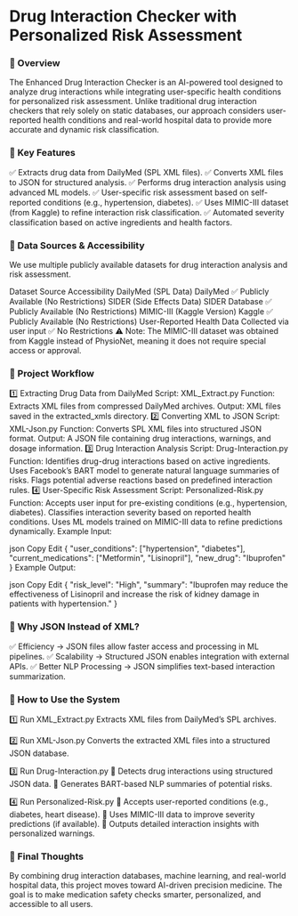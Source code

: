 # Drug Interaction Checker with Personalized Risk Assessment

### 📌 Overview
The Enhanced Drug Interaction Checker is an AI-powered tool designed to analyze drug interactions while integrating user-specific health conditions for personalized risk assessment. Unlike traditional drug interaction checkers that rely solely on static databases, our approach considers user-reported health conditions and real-world hospital data to provide more accurate and dynamic risk classification.

### 🔹 Key Features
✅ Extracts drug data from DailyMed (SPL XML files).
✅ Converts XML files to JSON for structured analysis.
✅ Performs drug interaction analysis using advanced ML models.
✅ User-specific risk assessment based on self-reported conditions (e.g., hypertension, diabetes).
✅ Uses MIMIC-III dataset (from Kaggle) to refine interaction risk classification.
✅ Automated severity classification based on active ingredients and health factors.

### 📌 Data Sources & Accessibility
We use multiple publicly available datasets for drug interaction analysis and risk assessment.

Dataset	Source	Accessibility
DailyMed (SPL Data)	DailyMed	✅ Publicly Available (No Restrictions)
SIDER (Side Effects Data)	SIDER Database	✅ Publicly Available (No Restrictions)
MIMIC-III (Kaggle Version)	Kaggle	✅ Publicly Available (No Restrictions)
User-Reported Health Data	Collected via user input	✅ No Restrictions
⚠ Note: The MIMIC-III dataset was obtained from Kaggle instead of PhysioNet, meaning it does not require special access or approval.

### 📌 Project Workflow
1️⃣ Extracting Drug Data from DailyMed
Script: XML_Extract.py
Function: Extracts XML files from compressed DailyMed archives.
Output: XML files saved in the extracted_xmls directory.
2️⃣ Converting XML to JSON
Script: XML-Json.py
Function: Converts SPL XML files into structured JSON format.
Output: A JSON file containing drug interactions, warnings, and dosage information.
3️⃣ Drug Interaction Analysis
Script: Drug-Interaction.py
Function:
Identifies drug-drug interactions based on active ingredients.
Uses Facebook’s BART model to generate natural language summaries of risks.
Flags potential adverse reactions based on predefined interaction rules.
4️⃣ User-Specific Risk Assessment
Script: Personalized-Risk.py
Function:
Accepts user input for pre-existing conditions (e.g., hypertension, diabetes).
Classifies interaction severity based on reported health conditions.
Uses ML models trained on MIMIC-III data to refine predictions dynamically.
Example Input:

json
Copy
Edit
{
  "user_conditions": ["hypertension", "diabetes"],
  "current_medications": ["Metformin", "Lisinopril"],
  "new_drug": "Ibuprofen"
}
Example Output:

json
Copy
Edit
{
  "risk_level": "High",
  "summary": "Ibuprofen may reduce the effectiveness of Lisinopril and increase the risk of kidney damage in patients with hypertension."
}
### 📌 Why JSON Instead of XML?
✅ Efficiency → JSON files allow faster access and processing in ML pipelines.
✅ Scalability → Structured JSON enables integration with external APIs.
✅ Better NLP Processing → JSON simplifies text-based interaction summarization.

### 📌 How to Use the System
1️⃣ Run XML_Extract.py
Extracts XML files from DailyMed’s SPL archives.

2️⃣ Run XML-Json.py
Converts the extracted XML files into a structured JSON database.

3️⃣ Run Drug-Interaction.py
🚀 Detects drug interactions using structured JSON data.
🚀 Generates BART-based NLP summaries of potential risks.

4️⃣ Run Personalized-Risk.py
🚀 Accepts user-reported conditions (e.g., diabetes, heart disease).
🚀 Uses MIMIC-III data to improve severity predictions (if available).
🚀 Outputs detailed interaction insights with personalized warnings.


### 📌 Final Thoughts
By combining drug interaction databases, machine learning, and real-world hospital data, this project moves toward AI-driven precision medicine. The goal is to make medication safety checks smarter, personalized, and accessible to all users.
